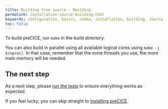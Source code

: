 ```yaml
---
title: Building from source - Building
permalink: installation-source-building.html
keywords: configuration, basics, cmake, installation, building, source
toc: false
---
```


To build preCICE, run `make` in the build directory.

You can also build in parallel using all available logical cores using `make -j $(nproc)`. In that case, remember that the more threads you use, the more main memory will be needed.

## The next step

As a next step, please [run the tests](installation-source-testing) to ensure everything works as expected.

If you feel lucky, you can skip straight to [installing preCICE](installation-source-installation).
